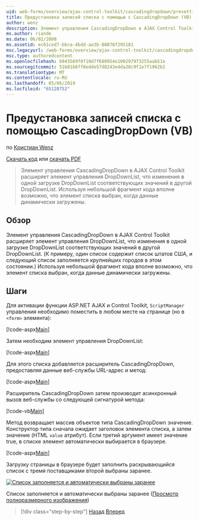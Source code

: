 ```yaml
---
uid: web-forms/overview/ajax-control-toolkit/cascadingdropdown/presetting-list-entries-with-cascadingdropdown-vb
title: Предустановка записей списка с помощью с CascadingDropDown (VB) | Документация Майкрософт
author: wenz
description: Элемент управления CascadingDropDown в AJAX Control Toolkit расширяет элемент управления DropDownList, что изменения в одной загрузке DropDownList соответствующих значений в anoth...
ms.author: riande
ms.date: 06/02/2008
ms.assetid: ec61ced7-bbca-4bdd-aa3b-80878f295181
msc.legacyurl: /web-forms/overview/ajax-control-toolkit/cascadingdropdown/presetting-list-entries-with-cascadingdropdown-vb
msc.type: authoredcontent
ms.openlocfilehash: b943569f0f10d7f680954e100297973255aab51e
ms.sourcegitcommit: 51b01b6ff8edde57d8243e4da28c9f1e7f1962b2
ms.translationtype: MT
ms.contentlocale: ru-RU
ms.lasthandoff: 05/06/2019
ms.locfileid: "65128752"
---
```

# <a name="presetting-list-entries-with-cascadingdropdown-vb"></a>Предустановка записей списка с помощью CascadingDropDown (VB)

по [Кристиан Wenz](https://github.com/wenz)

[Скачать код](http://download.microsoft.com/download/9/0/7/907760b1-2c60-4f81-aeb6-ca416a573b0d/cascadingdropdown2.vb.zip) или [скачать PDF](http://download.microsoft.com/download/2/d/c/2dc10e34-6983-41d4-9c08-f78f5387d32b/CascadingDropDown2VB.pdf)

> Элемент управления CascadingDropDown в AJAX Control Toolkit расширяет элемент управления DropDownList, что изменения в одной загрузке DropDownList соответствующих значений в другой DropDownList. Используя небольшой фрагмент кода вполне возможно, что элемент списка выбран, когда данные динамически загружены.

## <a name="overview"></a>Обзор

Элемент управления CascadingDropDown в AJAX Control Toolkit расширяет элемент управления DropDownList, что изменения в одной загрузке DropDownList соответствующих значений в другой DropDownList. (К примеру, один список содержит список штатов США, и следующий список заполняется крупнейших городов в этом состоянии.) Используя небольшой фрагмент кода вполне возможно, что элемент списка выбран, когда данные динамически загружены.

## <a name="steps"></a>Шаги

Для активации функции ASP.NET AJAX и Control Toolkit, `ScriptManager` управления необходимо поместить в любом месте на странице (но в `<form>` элемента):

[!code-aspx[Main](presetting-list-entries-with-cascadingdropdown-vb/samples/sample1.aspx)]

Затем необходим элемент управления DropDownList:

[!code-aspx[Main](presetting-list-entries-with-cascadingdropdown-vb/samples/sample2.aspx)]

Для этого списка добавляется расширитель CascadingDropDown, предоставляя данные веб-службы URL-адрес и метод:

[!code-aspx[Main](presetting-list-entries-with-cascadingdropdown-vb/samples/sample3.aspx)]

Расширитель CascadingDropDown затем производит асинхронный вызов веб-службы со следующей сигнатурой метода:

[!code-vb[Main](presetting-list-entries-with-cascadingdropdown-vb/samples/sample4.vb)]

Метод возвращает массив объектов типа CascadingDropDown значение. Конструктор типа сначала ожидает заголовок элемента списка, а затем значение (HTML `value` атрибут). Если третий аргумент имеет значение true, в списке элемент автоматически выбирается в браузере.

[!code-aspx[Main](presetting-list-entries-with-cascadingdropdown-vb/samples/sample5.aspx)]

Загрузку страницы в браузере будет заполнить раскрывающийся список с тремя поставщиками второй выбраны заранее.

[![Список заполняется и автоматически выбраны заранее](presetting-list-entries-with-cascadingdropdown-vb/_static/image2.png)](presetting-list-entries-with-cascadingdropdown-vb/_static/image1.png)

Список заполняется и автоматически выбраны заранее ([Просмотр полноразмерного изображения](presetting-list-entries-with-cascadingdropdown-vb/_static/image3.png))

> [!div class="step-by-step"]
> [Назад](using-cascadingdropdown-with-a-database-vb.md)
> [Вперед](using-auto-postback-with-cascadingdropdown-vb.md)
